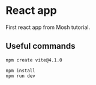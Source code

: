 # React app
First react app from Mosh tutorial.

## Useful commands

```
npm create vite@4.1.0

npm install
npm run dev
```
